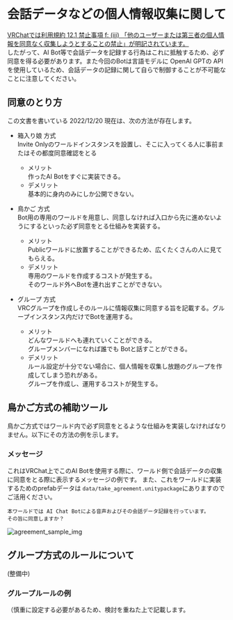 # 会話データなどの個人情報収集に関して
[VRChatでは利用規約 12.1 禁止事項 f: (iii) 「他のユーザーまたは第三者の個人情報を同意なく収集しようとすることの禁止」が明記されています。](https://hello.vrchat.com/legal)  
したがって、AI Bot等で会話データを記録する行為はこれに抵触するため、必ず同意を得る必要があります。また今回のBotは言語モデルに OpenAI GPTの APIを使用しているため、会話データの記録に関して自らで制御することが不可能なことに注意してください。  

## 同意のとり方
この文書を書いている 2022/12/20 現在は、次の方法が存在します。 

- 箱入り娘 方式  
    Invite Onlyのワールドインスタンスを設置し、そこに入ってくる人に事前またはその都度同意確認をとる
    - メリット  
        作ったAI Botをすぐに実装できる。  
    - デメリット  
        基本的に身内のみにしか公開できない。  

- 鳥かご 方式  
    Bot用の専用のワールドを用意し、同意しなければ入口から先に進めないようにするといった必ず同意をとる仕組みを実装する。  
    - メリット  
        Publicワールドに放置することができるため、広くたくさんの人に見てもらえる。  
    - デメリット  
        専用のワールドを作成するコストが発生する。  
        そのワールド外へBotを連れ出すことができない。  

- グループ 方式  
    VRCグループを作成しそのルールに情報収集に同意する旨を記載する。グループインスタンス内だけでBotを運用する。  
    - メリット  
        どんなワールドへも連れていくことができる。  
        グループメンバーになれば誰でも Botと話すことができる。  
    - デメリット  
        ルール設定が十分でない場合に、個人情報を収集し放題のグループを作成してしまう恐れがある。  
        グループを作成し、運用するコストが発生する。  
  

## 鳥かご方式の補助ツール    
鳥かご方式ではワールド内で必ず同意をとるような仕組みを実装しなければなりません。以下にその方法の例を示します。  

### メッセージ  
これはVRChat上でこのAI Botを使用する際に、ワールド側で会話データの収集に同意をとる際に表示するメッセージの例です。
また、これをワールドに実装するためのprefabデータは `data/take_agreement.unitypackage`にありますのでご活用ください。

```
本ワールドでは AI Chat Botによる音声およびその会話データ記録を行っています。
その旨に同意しますか？
```

![agreement_sample_img](data\agreement_sample.png)  

## グループ方式のルールについて  
(整備中)

### グループルールの例
（慎重に設定する必要があるため、検討を重ねた上で記載します。